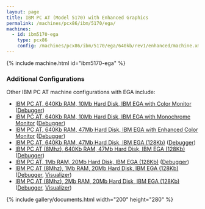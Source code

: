 ```yaml
---
layout: page
title: IBM PC AT (Model 5170) with Enhanced Graphics
permalink: /machines/pcx86/ibm/5170/ega/
machines:
  - id: ibm5170-ega
    type: pcx86
    config: /machines/pcx86/ibm/5170/ega/640kb/rev1/enhanced/machine.xml
---
```


{% include machine.html id="ibm5170-ega" %}

### Additional Configurations

Other IBM PC AT machine configurations with EGA include:

- [IBM PC AT, 640Kb RAM, 10Mb Hard Disk, IBM EGA with Color Monitor](640kb/rev1/color/) ([Debugger](640kb/rev1/color/debugger/))
- [IBM PC AT, 640Kb RAM, 10Mb Hard Disk, IBM EGA with Monochrome Monitor](640kb/rev1/mono/) ([Debugger](640kb/rev1/mono/debugger/))
- [IBM PC AT, 640Kb RAM, 47Mb Hard Disk, IBM EGA with Enhanced Color Monitor](640kb/rev1/enhanced/) ([Debugger](640kb/rev1/enhanced/debugger/))
- [IBM PC AT, 640Kb RAM, 47Mb Hard Disk, IBM EGA (128Kb)](640kb/rev1/) ([Debugger](640kb/rev1/debugger/))
- [IBM PC AT (8Mhz), 640Kb RAM, 47Mb Hard Disk, IBM EGA (128Kb)](640kb/rev3/) ([Debugger](640kb/rev3/debugger/))
- [IBM PC AT, 1Mb RAM, 20Mb Hard Disk, IBM EGA (128Kb)](1024kb/rev1/) ([Debugger](1024kb/rev1/debugger/))
- [IBM PC AT (8Mhz), 1Mb RAM, 20Mb Hard Disk, IBM EGA (128Kb)](1024kb/rev3/) ([Debugger](1024kb/rev3/debugger/), [Visualizer](1024kb/rev3/debugger/visual/machine.xml))
- [IBM PC AT (8Mhz), 2Mb RAM, 20Mb Hard Disk, IBM EGA (128Kb)](2048kb/rev3/) ([Debugger](2048kb/rev3/debugger/), [Visualizer](2048kb/rev3/debugger/visual/machine.xml))

{% include gallery/documents.html width="200" height="280" %}
